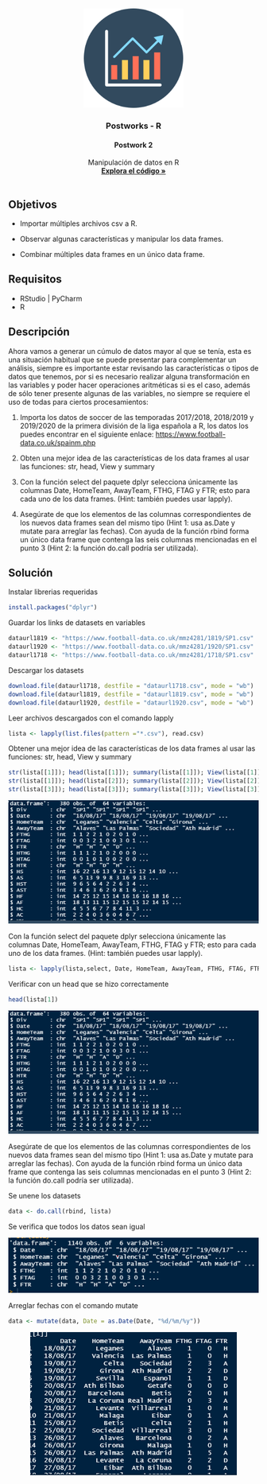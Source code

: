 

<!-- PROJECT LOGO -->
<br />
<p align="center">
  <a href="https://github.com/Team-17-Bedu/r-postworks">
    <img src="https://github.com/Team-17-Bedu/r-postworks/blob/main/img/logo.png" alt="Logo" width="200" height="200">
  </a>

  <h3 align="center"><strong>Postworks - R</strong></h3>
  <h4 align="center"><strong>Postwork 2</strong></h4>
  <p align="center">
     Manipulación de datos en R
    <br />
    <a href="https://github.com/begeistert/microcontrollers-ccs-c-compiler"><strong>Explora el código »</strong></a>
    <br/>
    <br/>
  </p>
  
</p>

## Objetivos
* Importar múltiples archivos csv a R.

* Observar algunas características y manipular los data frames.

* Combinar múltiples data frames en un único data frame.
## Requisitos
- RStudio | PyCharm
- R

## Descripción
Ahora vamos a generar un cúmulo de datos mayor al que se tenía, esta es una situación habitual que se puede presentar para complementar un análisis, siempre es importante estar revisando las características o tipos de datos que tenemos, por si es necesario realizar alguna transformación en las variables y poder hacer operaciones aritméticas si es el caso, además de sólo tener presente algunas de las variables, no siempre se requiere el uso de todas para ciertos procesamientos:

1. Importa los datos de soccer de las temporadas 2017/2018, 2018/2019 y 2019/2020 de la primera división de la liga española a R, los datos los puedes encontrar en el siguiente enlace: https://www.football-data.co.uk/spainm.php

2. Obten una mejor idea de las características de los data frames al usar las funciones: str, head, View y summary

3. Con la función select del paquete dplyr selecciona únicamente las columnas Date, HomeTeam, AwayTeam, FTHG, FTAG y FTR; esto para cada uno de los data frames. (Hint: también puedes usar lapply).

4. Asegúrate de que los elementos de las columnas correspondientes de los nuevos data frames sean del mismo tipo (Hint 1: usa as.Date y mutate para arreglar las fechas). Con ayuda de la función rbind forma un único data frame que contenga las seis columnas mencionadas en el punto 3 (Hint 2: la función do.call podría ser utilizada).

## Solución
Instalar librerias requeridas 
```r
install.packages("dplyr")
```
Guardar los links de datasets en variables 
```r
dataurl1819 <- "https://www.football-data.co.uk/mmz4281/1819/SP1.csv"
dataurl1920 <- "https://www.football-data.co.uk/mmz4281/1920/SP1.csv"
dataurl1718 <- "https://www.football-data.co.uk/mmz4281/1718/SP1.csv"
```
Descargar los datasets
```r
download.file(dataurl1718, destfile = "dataurl1718.csv", mode = "wb")
download.file(dataurl1819, destfile = "dataurl1819.csv", mode = "wb")
download.file(dataurl1920, destfile = "dataurl1920.csv", mode = "wb")
```
Leer archivos descargados con el comando lapply 
```r
lista <- lapply(list.files(pattern ="*.csv"), read.csv)
```
Obtener una mejor idea de las características de los data frames al usar las funciones: str, head, View y summary
```r
str(lista[[1]]); head(lista[[1]]); summary(lista[[1]]); View(lista[[1]])
str(lista[[1]]); head(lista[[2]]); summary(lista[[2]]); View(lista[[2]])
str(lista[[3]]); head(lista[[3]]); summary(lista[[3]]); View(lista[[3]])
```

<p align="center">
  <a href="https://github.com/Team-17-Bedu/r-postworks">
    <img src="https://github.com/Team-17-Bedu/r-postworks/blob/main/img/sesion2-captura-01.PNG" alt="Summary">
  </a>
</p>

Con la función select del paquete dplyr selecciona únicamente las columnas Date, HomeTeam, AwayTeam, FTHG, FTAG y FTR; esto para cada uno de los data frames. (Hint: también puedes usar lapply).

```r
lista <- lapply(lista,select, Date, HomeTeam, AwayTeam, FTHG, FTAG, FTR)
```

Verificar con un head que se hizo correctamente 
```r
head(lista[1])
```
<p align="center">
  <a href="https://github.com/Team-17-Bedu/r-postworks">
    <img src="https://github.com/Team-17-Bedu/r-postworks/blob/main/img/sesion2-caputra-01.PNG" alt="head dataset1">
  </a>
</p>

 Asegúrate de que los elementos de las columnas correspondientes de los nuevos data frames sean del mismo tipo (Hint 1: usa as.Date y mutate para arreglar las fechas). Con ayuda de la función rbind forma un único data frame que contenga las seis columnas mencionadas en el punto 3 (Hint 2: la función do.call podría ser utilizada).

Se unene los datasets 
```r
data <- do.call(rbind, lista)
```
Se verifica que todos los datos sean igual 

<p align="center">
  <a href="https://github.com/Team-17-Bedu/r-postworks">
    <img src="https://github.com/Team-17-Bedu/r-postworks/blob/main/img/sesion2-captura-03.PNG" alt="head dataset1">
  </a>
</p>

Arreglar fechas con el comando mutate 
```r
data <- mutate(data, Date = as.Date(Date, "%d/%m/%y"))
```

<p align="center">
  <a href="https://github.com/Team-17-Bedu/r-postworks">
    <img src="https://github.com/Team-17-Bedu/r-postworks/blob/main/img/sesion2-captura-04.PNG" alt="verify number">
  </a>
</p>
